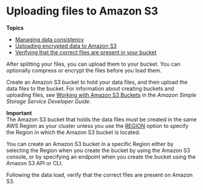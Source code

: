 # Uploading files to Amazon S3<a name="t_uploading-data-to-S3"></a>

**Topics**
+ [Managing data consistency](managing-data-consistency.md)
+ [Uploading encrypted data to Amazon S3](t_uploading-encrypted-data.md)
+ [Verifying that the correct files are present in your bucket](verifying-that-correct-files-are-present.md)

After splitting your files, you can upload them to your bucket\. You can optionally compress or encrypt the files before you load them\.

Create an Amazon S3 bucket to hold your data files, and then upload the data files to the bucket\. For information about creating buckets and uploading files, see [Working with Amazon S3 Buckets](https://docs.aws.amazon.com/AmazonS3/latest/dev/UsingBucket.html) in the *Amazon Simple Storage Service Developer Guide\.* 

**Important**  
The Amazon S3 bucket that holds the data files must be created in the same AWS Region as your cluster unless you use the [REGION](copy-parameters-data-source-s3.md#copy-region) option to specify the Region in which the Amazon S3 bucket is located\.

You can create an Amazon S3 bucket in a specific Region either by selecting the Region when you create the bucket by using the Amazon S3 console, or by specifying an endpoint when you create the bucket using the Amazon S3 API or CLI\.

Following the data load, verify that the correct files are present on Amazon S3\.